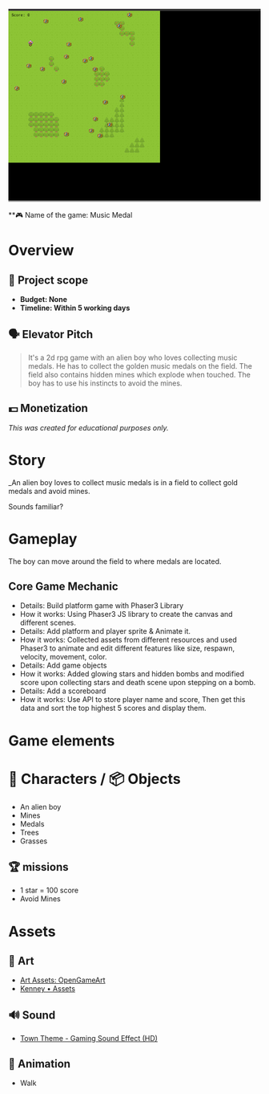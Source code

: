 ![img.png](dist/assets/game.png)

**🎮️ Name of the game: Music Medal

# Overview

## 📐 Project scope

- **Budget: None**
- **Timeline: Within 5 working days**

## 🗣️ Elevator Pitch

> It's a 2d rpg game with an alien boy who loves collecting music medals. He has to collect the golden music medals on the field. The field also contains hidden mines which explode when touched. The boy has to use his instincts to avoid the mines.

## 💵 Monetization

_This was created for educational purposes only._

# Story

_An alien boy loves to collect music medals is in a field to collect gold medals and avoid mines.

Sounds familiar?

# Gameplay

The boy can move around the field to where medals are located.

## Core Game Mechanic

- Details: Build platform game with Phaser3 Library
- How it works: Using Phaser3 JS library to create the canvas and different scenes.
- Details: Add platform and player sprite & Animate it.
- How it works: Collected assets from different resources and used Phaser3 to animate and edit different features like size, respawn, velocity, movement, color.
- Details: Add game objects
- How it works: Added glowing stars and hidden bombs and modified score upon collecting stars and death scene upon stepping on a bomb.
- Details: Add a scoreboard
- How it works: Use API to store player name and score, Then get this data and sort the top highest 5 scores and display them.

# Game elements

# 👤 Characters / 📦️ Objects

- An alien boy
- Mines
- Medals
- Trees
- Grasses

## 🏆️ missions

- 1 star = 100 score
- Avoid Mines

# Assets

## 🎨 Art

- [Art Assets: OpenGameArt](https://opengameart.org/)
- [Kenney • Assets](https://www.kenney.nl/assets)

## 🔊 Sound

- [Town Theme - Gaming Sound Effect (HD)](https://www.youtube.com/watch?v=37-paiEz0mQ)

## 🏃‍ Animation

- Walk
